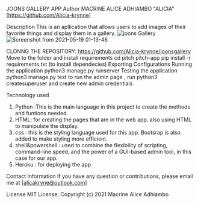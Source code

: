 JOONS GALLERY APP 
Author
MACRINE ALICE ADHIAMBO "ALICIA"[https://github.com/Alicia-krynne]

Description
This is an apllication that allows users to   add images of their  favorite things and display them in a gallery. 
![joons Gallery](https://user-images.githubusercontent.com/78471467/118485460-248dab00-b721-11eb-8b09-c8dd2ea4146d.png)
![Screenshot from 2021-05-19 01-13-46](https://user-images.githubusercontent.com/78471467/118732504-23ed3580-b843-11eb-8b6d-43ec92e4f267.png)

CLONNG THE  REPOSITORY:
https://github.com/Alicia-krynne/joonsgallery
Move to the folder and install requirements
cd pitch pitch-app
pip install -r requirements.txt (to  install dependecies)
Exporting Configurations
Running the application
python3 manage.py runserver
Testing the application
python3 manage.py test
to  run  the  admin page , run python3 createsuperuser and  create new  admin  credentials


Technology used
1. Python :This is the main language in this project to create the methods and funtions needed. 
2. HTML: for creating the pages that are in the web app. also using HTML to manipulate the display. 
3. css : this is the styling language used for this app. Bootsrap is also added to make styling more efficient. 
4. shell&powershell : used to combine the flexibility of scripting, command-line speed, and the power of a GUI-based admin tool, in this case for our app.
5. Heroku :  for deploying the  app 


Contact Information
If you have any question or contributions, please email me at [alicakryne@outlook.com]

License
MIT License:
Copyright (c) 2021 Macrine Alice Adhiambo
